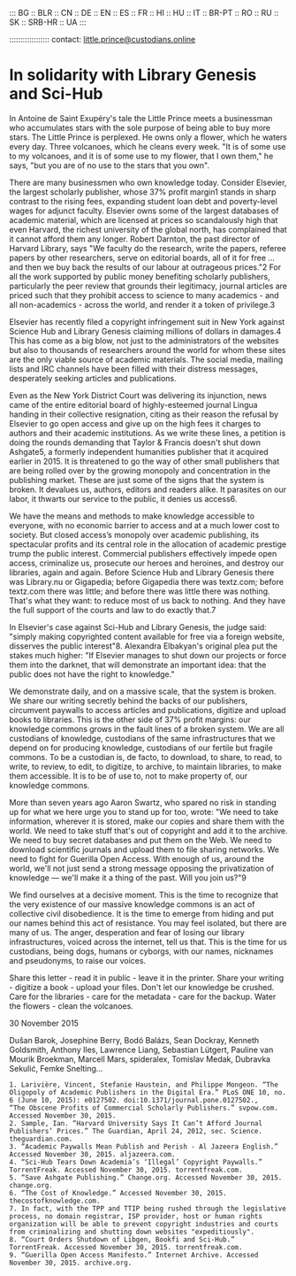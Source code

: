  ::: BG :: BLR :: CN :: DE :: EN :: ES :: FR :: HI :: HU :: IT :: BR-PT :: RO :: RU :: SK :: SRB-HR :: UA :::

:::::::::::::::::: contact: little.prince@custodians.online

# In solidarity with Library Genesis and Sci-Hub

In Antoine de Saint Exupéry's tale the Little Prince meets a businessman who accumulates stars with the sole purpose of being able to buy more stars. The Little Prince is perplexed. He owns only a flower, which he waters every day. Three volcanoes, which he cleans every week. "It is of some use to my volcanoes, and it is of some use to my flower, that I own them," he says, "but you are of no use to the stars that you own".

There are many businessmen who own knowledge today. Consider Elsevier, the largest scholarly publisher, whose 37% profit margin1 stands in sharp contrast to the rising fees, expanding student loan debt and poverty-level wages for adjunct faculty. Elsevier owns some of the largest databases of academic material, which are licensed at prices so scandalously high that even Harvard, the richest university of the global north, has complained that it cannot afford them any longer. Robert Darnton, the past director of Harvard Library, says "We faculty do the research, write the papers, referee papers by other researchers, serve on editorial boards, all of it for free … and then we buy back the results of our labour at outrageous prices."2 For all the work supported by public money benefiting scholarly publishers, particularly the peer review that grounds their legitimacy, journal articles are priced such that they prohibit access to science to many academics - and all non-academics - across the world, and render it a token of privilege.3

Elsevier has recently filed a copyright infringement suit in New York against Science Hub and Library Genesis claiming millions of dollars in damages.4 This has come as a big blow, not just to the administrators of the websites but also to thousands of researchers around the world for whom these sites are the only viable source of academic materials. The social media, mailing lists and IRC channels have been filled with their distress messages, desperately seeking articles and publications.

Even as the New York District Court was delivering its injunction, news came of the entire editorial board of highly-esteemed journal Lingua handing in their collective resignation, citing as their reason the refusal by Elsevier to go open access and give up on the high fees it charges to authors and their academic institutions. As we write these lines, a petition is doing the rounds demanding that Taylor & Francis doesn't shut down Ashgate5, a formerly independent humanities publisher that it acquired earlier in 2015. It is threatened to go the way of other small publishers that are being rolled over by the growing monopoly and concentration in the publishing market. These are just some of the signs that the system is broken. It devalues us, authors, editors and readers alike. It parasites on our labor, it thwarts our service to the public, it denies us access6.

We have the means and methods to make knowledge accessible to everyone, with no economic barrier to access and at a much lower cost to society. But closed access’s monopoly over academic publishing, its spectacular profits and its central role in the allocation of academic prestige trump the public interest. Commercial publishers effectively impede open access, criminalize us, prosecute our heroes and heroines, and destroy our libraries, again and again. Before Science Hub and Library Genesis there was Library.nu or Gigapedia; before Gigapedia there was textz.com; before textz.com there was little; and before there was little there was nothing. That's what they want: to reduce most of us back to nothing. And they have the full support of the courts and law to do exactly that.7

In Elsevier's case against Sci-Hub and Library Genesis, the judge said: "simply making copyrighted content available for free via a foreign website, disserves the public interest"8. Alexandra Elbakyan's original plea put the stakes much higher: "If Elsevier manages to shut down our projects or force them into the darknet, that will demonstrate an important idea: that the public does not have the right to knowledge."

We demonstrate daily, and on a massive scale, that the system is broken. We share our writing secretly behind the backs of our publishers, circumvent paywalls to access articles and publications, digitize and upload books to libraries. This is the other side of 37% profit margins: our knowledge commons grows in the fault lines of a broken system. We are all custodians of knowledge, custodians of the same infrastructures that we depend on for producing knowledge, custodians of our fertile but fragile commons. To be a custodian is, de facto, to download, to share, to read, to write, to review, to edit, to digitize, to archive, to maintain libraries, to make them accessible. It is to be of use to, not to make property of, our knowledge commons.

More than seven years ago Aaron Swartz, who spared no risk in standing up for what we here urge you to stand up for too, wrote: "We need to take information, wherever it is stored, make our copies and share them with the world. We need to take stuff that's out of copyright and add it to the archive. We need to buy secret databases and put them on the Web. We need to download scientific journals and upload them to file sharing networks. We need to fight for Guerilla Open Access. With enough of us, around the world, we'll not just send a strong message opposing the privatization of knowledge — we'll make it a thing of the past. Will you join us?"9

We find ourselves at a decisive moment. This is the time to recognize that the very existence of our massive knowledge commons is an act of collective civil disobedience. It is the time to emerge from hiding and put our names behind this act of resistance. You may feel isolated, but there are many of us. The anger, desperation and fear of losing our library infrastructures, voiced across the internet, tell us that. This is the time for us custodians, being dogs, humans or cyborgs, with our names, nicknames and pseudonyms, to raise our voices.

Share this letter - read it in public - leave it in the printer. Share your writing - digitize a book - upload your files. Don't let our knowledge be crushed. Care for the libraries - care for the metadata - care for the backup. Water the flowers - clean the volcanoes.

30 November 2015

Dušan Barok, Josephine Berry, Bodó Balázs, Sean Dockray, Kenneth Goldsmith, Anthony Iles, Lawrence Liang, Sebastian Lütgert, Pauline van Mourik Broekman, Marcell Mars, spideralex, Tomislav Medak, Dubravka Sekulić, Femke Snelting...

    1. Larivière, Vincent, Stefanie Haustein, and Philippe Mongeon. “The Oligopoly of Academic Publishers in the Digital Era.” PLoS ONE 10, no. 6 (June 10, 2015): e0127502. doi:10.1371/journal.pone.0127502.,
    “The Obscene Profits of Commercial Scholarly Publishers.” svpow.com. Accessed November 30, 2015.  
    2. Sample, Ian. “Harvard University Says It Can’t Afford Journal Publishers’ Prices.” The Guardian, April 24, 2012, sec. Science. theguardian.com.  
    3. “Academic Paywalls Mean Publish and Perish - Al Jazeera English.” Accessed November 30, 2015. aljazeera.com.  
    4. “Sci-Hub Tears Down Academia’s ‘Illegal’ Copyright Paywalls.” TorrentFreak. Accessed November 30, 2015. torrentfreak.com.  
    5. “Save Ashgate Publishing.” Change.org. Accessed November 30, 2015. change.org.  
    6. “The Cost of Knowledge.” Accessed November 30, 2015. thecostofknowledge.com.  
    7. In fact, with the TPP and TTIP being rushed through the legislative process, no domain registrar, ISP provider, host or human rights organization will be able to prevent copyright industries and courts from criminalizing and shutting down websites "expeditiously".  
    8. “Court Orders Shutdown of Libgen, Bookfi and Sci-Hub.” TorrentFreak. Accessed November 30, 2015. torrentfreak.com.  
    9. “Guerilla Open Access Manifesto.” Internet Archive. Accessed November 30, 2015. archive.org.  
